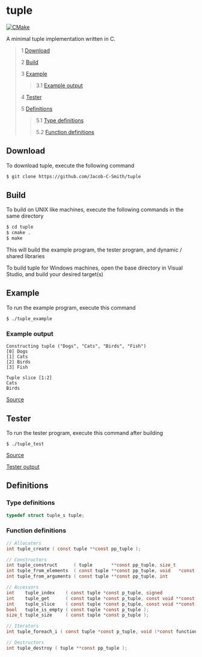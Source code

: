 # tuple
[![CMake](https://github.com/Jacob-C-Smith/tuple/actions/workflows/cmake.yml/badge.svg?branch=main)](https://github.com/Jacob-C-Smith/tuple/actions/workflows/cmake.yml)

 A minimal tuple implementation written in C. 
 
 > 1 [Download](#download)
 >
 > 2 [Build](#build)
 >
 > 3 [Example](#example)
 >
 >> 3.1 [Example output](#example-output)
 >
 > 4 [Tester](#tester)
 >
 > 5 [Definitions](#definitions)
 >
 >> 5.1 [Type definitions](#type-definitions)
 >>
 >> 5.2 [Function definitions](#function-definitions)

 ## Download
 To download tuple, execute the following command
 ```bash
 $ git clone https://github.com/Jacob-C-Smith/tuple
 ```
 ## Build
 To build on UNIX like machines, execute the following commands in the same directory
 ```bash
 $ cd tuple
 $ cmake .
 $ make
 ```
  This will build the example program, the tester program, and dynamic / shared libraries

  To build tuple for Windows machines, open the base directory in Visual Studio, and build your desired target(s)
 ## Example
 To run the example program, execute this command
 ```
 $ ./tuple_example
 ```
 ### Example output
 ```
Constructing tuple ("Dogs", "Cats", "Birds", "Fish")
[0] Dogs
[1] Cats
[2] Birds
[3] Fish

Tuple slice [1:2]
Cats
Birds
 ```
 [Source](main.c)
## Tester
 To run the tester program, execute this command after building
 ```
 $ ./tuple_test
 ```
 [Source](tuple_test.c)
 
 [Tester output](test_output.txt)
 ## Definitions
 ### Type definitions
 ```c
 typedef struct tuple_s tuple;
 ```
 ### Function definitions
 ```c 
// Allocaters
int tuple_create ( const tuple **const pp_tuple );

// Constructors
int tuple_construct      ( tuple       **const pp_tuple, size_t               size );
int tuple_from_elements  ( const tuple **const pp_tuple, void   *const *const elements );
int tuple_from_arguments ( const tuple **const pp_tuple, int                  element_count, ... );

// Accessors
int    tuple_index    ( const tuple *const p_tuple, signed             index      , void   **const pp_value );
int    tuple_get      ( const tuple *const p_tuple, const void **const pp_elements, size_t  *const p_count );
int    tuple_slice    ( const tuple *const p_tuple, const void **const pp_elements, signed         lower_bound, signed upper_bound );
bool   tuple_is_empty ( const tuple *const p_tuple );
size_t tuple_size     ( const tuple *const p_tuple );

// Iterators
int tuple_foreach_i ( const tuple *const p_tuple, void (*const function)(void *const value, size_t index) );

// Destructors
int tuple_destroy ( tuple **const pp_tuple );
```